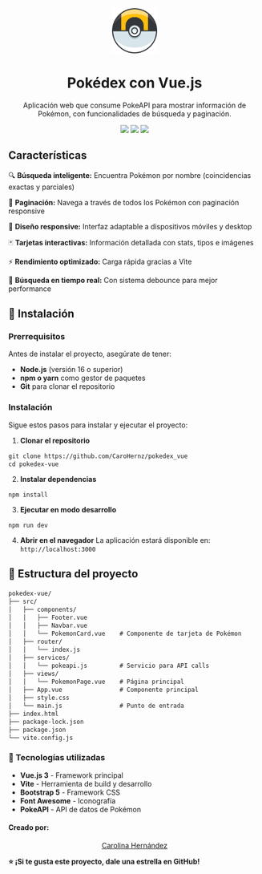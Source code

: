 <div align=center>

<img src="public/ultraball_icon.png" alt= "Pokédex - Vue" width="90" height="90">

# Pokédex con Vue.js
Aplicación web que consume PokeAPI para mostrar información de Pokémon, con funcionalidades de búsqueda y paginación.

<img src="https://img.shields.io/badge/Vue.js-3.x-4FC08D?logo=vuedotjs" > 
<img src="https://img.shields.io/badge/Bootstrap-5.x-7952B3?logo=bootstrap" > 
<img src="https://img.shields.io/badge/Vite-4.x-646CFF?logo=vite" >

</div>

## Características
🔍 **Búsqueda inteligente:** Encuentra Pokémon por nombre (coincidencias exactas y parciales)

📄 **Paginación:** Navega a través de todos los Pokémon con paginación responsive

🎨 **Diseño responsive:** Interfaz adaptable a dispositivos móviles y desktop

🃏 **Tarjetas interactivas:** Información detallada con stats, tipos e imágenes

⚡ **Rendimiento optimizado:** Carga rápida gracias a Vite

🎯 **Búsqueda en tiempo real:** Con sistema debounce para mejor performance

## 🚀 Instalación 
### Prerrequisitos
Antes de instalar el proyecto, asegúrate de tener:
* **Node.js** (versión 16 o superior)
* **npm o yarn** como gestor de paquetes
* **Git** para clonar el repositorio

### Instalación
Sigue estos pasos para instalar y ejecutar el proyecto:
1. **Clonar el repositorio**
```
git clone https://github.com/CaroHernz/pokedex_vue
cd pokedex-vue
```
2. **Instalar dependencias**
````
npm install
````
3. **Ejecutar en modo desarrollo**
```
npm run dev
```
4. **Abrir en el navegador**
La aplicación estará disponible en: ` http://localhost:3000 `

## 📂 Estructura del proyecto

````
pokedex-vue/
├── src/
│   ├── components/
│   │   ├── Footer.vue
│   │   ├── Navbar.vue
│   │   └── PokemonCard.vue    # Componente de tarjeta de Pokémon
│   ├── router/
│   │   └── index.js 
│   ├── services/
│   │   └── pokeapi.js         # Servicio para API calls   
│   ├── views/
│   │   └── PokemonPage.vue    # Página principal
│   ├── App.vue                # Componente principal
│   ├── style.css              
│   └── main.js                # Punto de entrada
├── index.html
├── package-lock.json
├── package.json
└── vite.config.js
````

### 🎨 Tecnologías utilizadas
* **Vue.js 3** - Framework principal
* **Vite** - Herramienta de build y desarrollo
* **Bootstrap 5** - Framework CSS
* **Font Awesome** - Iconografía
* **PokeAPI** - API de datos de Pokémon

#### Creado por:
<p align= center>
  <a href="https://github.com/CaroHernz">Carolina Hernández</a>

**⭐ ¡Si te gusta este proyecto, dale una estrella en GitHub!**

</p>
